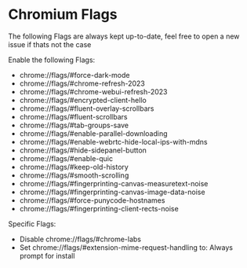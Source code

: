 # Chromium Flags
The following Flags are always kept up-to-date, feel free to open a new issue if thats not the case

Enable the following Flags:
- chrome://flags/#force-dark-mode
- chrome://flags/#chrome-refresh-2023
- chrome://flags/#chrome-webui-refresh-2023
- chrome://flags/#encrypted-client-hello
- chrome://flags/#fluent-overlay-scrollbars
- chrome://flags/#fluent-scrollbars
- chrome://flags/#tab-groups-save
- chrome://flags/#enable-parallel-downloading
- chrome://flags/#enable-webrtc-hide-local-ips-with-mdns
- chrome://flags/#hide-sidepanel-button
- chrome://flags/#enable-quic
- chrome://flags/#keep-old-history
- chrome://flags/#smooth-scrolling
- chrome://flags/#fingerprinting-canvas-measuretext-noise
- chrome://flags/#fingerprinting-canvas-image-data-noise
- chrome://flags/#force-punycode-hostnames
- chrome://flags/#fingerprinting-client-rects-noise

Specific Flags:
- Disable chrome://flags/#chrome-labs
- Set chrome://flags/#extension-mime-request-handling to: Always prompt for install
